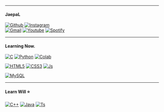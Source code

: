 ___
####  JaepaL 
<div>
<a href="https://github.com/DevJaepaL"><img alt="Github" src ="https://img.shields.io/badge/Github-181717.svg?&style=for-the-badge&logo=Github&logoColor=white"/></a>
<a href="https://www.instagram.com/jaechane/"><img alt="Instagram" src ="https://img.shields.io/badge/INSTAGRAM-E4405F.svg?&style=for-the-badge&logo=Instagram&logoColor=white"/></a>
  <br>
<a href="mailto:wocks3254@gmail.com"><img alt="Gmail" src ="https://img.shields.io/badge/Gmail-EA4335.svg?&style=for-the-badge&logo=Gmail&logoColor=white"/></a>
<a href="https://www.youtube.com/channel/UCZfp2GI6PfR7-6pn4OlqlPA"><img alt="Youtube" src ="https://img.shields.io/badge/Youtube-FF0000.svg?&style=for-the-badge&logo=Youtube&logoColor=white"/></a>
<a href="https://open.spotify.com/user/315akziob73jvy6udr4gibs52khu"><img alt="Spotify" src ="https://img.shields.io/badge/Spotify-1DB954.svg?&style=for-the-badge&logo=Spotify&logoColor=white"/></a>
</div>

___
#### Learning Now.

<p>
  <a href=""><img alt="C" src ="https://img.shields.io/badge/C-A8B9CC.svg?&style=for-the-badge&logo=C&logoColor=white"/></a>
   <a href=""><img alt="Python" src ="https://img.shields.io/badge/Python-3776AB.svg?&style=for-the-badge&logo=Python&logoColor=white"/></a>
  <a href=""><img alt="Colab" src ="https://img.shields.io/badge/OpenCV-5C3EE8.svg?&style=for-the-badge&logo=OpenCV&logoColor=white"/></a>
  <br>
<p>
   <a href=""><img alt="HTML5" src ="https://img.shields.io/badge/HTML5-E34F26.svg?&style=for-the-badge&logo=HTML5&logoColor=white"/></a>
  <a href=""><img alt="CSS3" src ="https://img.shields.io/badge/CSS3-1572B6.svg?&style=for-the-badge&logo=CSS3&logoColor=white"/></a>
  <a href=""><img alt="Js" src ="https://img.shields.io/badge/JavaScript-F7DF1E.svg?&style=for-the-badge&logo=JavaScript&logoColor=white"/></a>
  <br>
 </p>
  <div>
   <a href=""><img alt="MySQL" src ="https://img.shields.io/badge/MySQL-4479A1.svg?&style=for-the-badge&logo=MySQL&logoColor=white"/></a>
  </div>
  
  ___
  #### Learn Will ⭐
  <div>
  <a href=""><img alt="C++" src ="https://img.shields.io/badge/C++-00599C.svg?&style=for-the-badge&logo=Cplusplus&logoColor=white"/></a>
  <a href=""><img alt="Java" src ="https://img.shields.io/badge/JAVA-007396.svg?&style=for-the-badge&logo=JAVA&logoColor=white"/></a>
  <a href=""><img alt="Ts" src ="https://img.shields.io/badge/TypeScript-3178C6.svg?&style=for-the-badge&logo=TypeScript&logoColor=white"/></a>
 </div>

